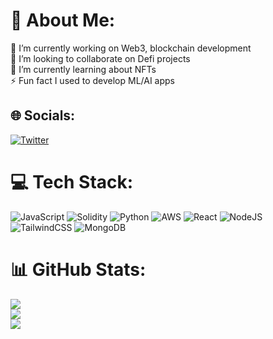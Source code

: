 # 💫 About Me:
🔭 I’m currently working on Web3, blockchain development<br>👯 I’m looking to collaborate on Defi projects<br>🌱 I’m currently learning about NFTs<br>⚡ Fun fact I used to develop ML/AI apps


## 🌐 Socials:
[![Twitter](https://img.shields.io/badge/Twitter-%231DA1F2.svg?logo=Twitter&logoColor=white)](https://twitter.com/coding_sid) 

# 💻 Tech Stack:
![JavaScript](https://img.shields.io/badge/javascript-%23323330.svg?style=for-the-badge&logo=javascript&logoColor=%23F7DF1E) ![Solidity](https://img.shields.io/badge/Solidity-%23363636.svg?style=for-the-badge&logo=solidity&logoColor=white) ![Python](https://img.shields.io/badge/python-3670A0?style=for-the-badge&logo=python&logoColor=ffdd54) ![AWS](https://img.shields.io/badge/AWS-%23FF9900.svg?style=for-the-badge&logo=amazon-aws&logoColor=white) ![React](https://img.shields.io/badge/react-%2320232a.svg?style=for-the-badge&logo=react&logoColor=%2361DAFB) ![NodeJS](https://img.shields.io/badge/node.js-6DA55F?style=for-the-badge&logo=node.js&logoColor=white) ![TailwindCSS](https://img.shields.io/badge/tailwindcss-%2338B2AC.svg?style=for-the-badge&logo=tailwind-css&logoColor=white) ![MongoDB](https://img.shields.io/badge/MongoDB-%234ea94b.svg?style=for-the-badge&logo=mongodb&logoColor=white)
# 📊 GitHub Stats:
![](https://github-readme-stats.vercel.app/api?username=SidharthK2&theme=dark&hide_border=false&include_all_commits=true&count_private=false)<br/>
![](https://github-readme-streak-stats.herokuapp.com/?user=SidharthK2&theme=dark&hide_border=false)<br/>
![](https://github-readme-stats.vercel.app/api/top-langs/?username=SidharthK2&theme=dark&hide_border=false&include_all_commits=true&count_private=false&layout=compact)

